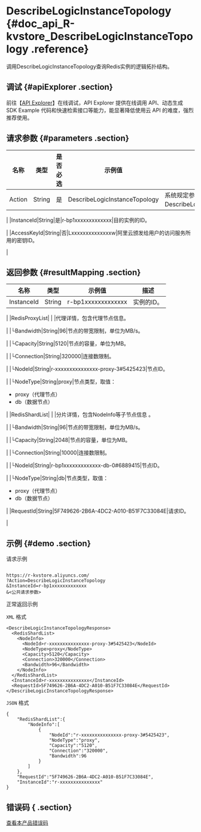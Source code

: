 # DescribeLogicInstanceTopology {#doc_api_R-kvstore_DescribeLogicInstanceTopology .reference}

调用DescribeLogicInstanceTopology查询Redis实例的逻辑拓扑结构。

## 调试 {#apiExplorer .section}

前往【[API Explorer](https://api.aliyun.com/#product=R-kvstore&api=DescribeLogicInstanceTopology)】在线调试，API Explorer 提供在线调用 API、动态生成 SDK Example 代码和快速检索接口等能力，能显著降低使用云 API 的难度，强烈推荐使用。

## 请求参数 {#parameters .section}

|名称|类型|是否必选|示例值|描述|
|--|--|----|---|--|
|Action|String|是|DescribeLogicInstanceTopology|系统规定参数，取值：DescribeLogicInstanceTopology。

 |
|InstanceId|String|是|r-bp1xxxxxxxxxxxxx|目的实例的ID。

 |
|AccessKeyId|String|否|Lxxxxxxxxxxxxxxw|阿里云颁发给用户的访问服务所用的密钥ID。

 |

## 返回参数 {#resultMapping .section}

|名称|类型|示例值|描述|
|--|--|---|--|
|InstanceId|String|r-bp1xxxxxxxxxxxxx|实例的ID。

 |
|RedisProxyList| | |代理详情，包含代理节点信息。

 |
|└Bandwidth|String|96|节点的带宽限制，单位为MB/s。

 |
|└Capacity|String|5120|节点的容量，单位为MB。

 |
|└Connection|String|320000|连接数限制。

 |
|└NodeId|String|r-xxxxxxxxxxxxxxx-proxy-3\#5425423|节点ID。

 |
|└NodeType|String|proxy|节点类型，取值：

 -   proxy（代理节点）
-   db（数据节点）

 |
|RedisShardList| | |分片详情，包含NodeInfo等子节点信息 。

 |
|└Bandwidth|String|96|节点的带宽限制，单位为MB/s。

 |
|└Capacity|String|2048|节点的容量，单位为MB。

 |
|└Connection|String|10000|连接数限制。

 |
|└NodeId|String|r-bp1xxxxxxxxxxxxx-db-0\#6889415|节点ID。

 |
|└NodeType|String|db|节点类型，取值：

 -   proxy（代理节点）
-   db（数据节点）

 |
|RequestId|String|5F749626-2B6A-4DC2-A010-B51F7C33084E|请求ID。

 |

## 示例 {#demo .section}

请求示例

``` {#request_demo}

https://r-kvstore.aliyuncs.com/
?Action=DescribeLogicInstanceTopology
&InstanceId=r-bp1xxxxxxxxxxxxx
&<公共请求参数>

```

正常返回示例

`XML` 格式

``` {#xml_return_success_demo}
<DescribeLogicInstanceTopologyResponse>
  <RedisShardList>
    <NodeInfo>
      <NodeId>r-xxxxxxxxxxxxxxx-proxy-3#5425423</NodeId>
      <NodeType>proxy</NodeType>
      <Capacity>5120</Capacity>
      <Connection>320000</Connection>
      <Bandwidth>96</Bandwidth>
    </NodeInfo>
  </RedisShardList>
  <InstanceId>r-xxxxxxxxxxxxxxx</InstanceId>
  <RequestId>5F749626-2B6A-4DC2-A010-B51F7C33084E</RequestId>
</DescribeLogicInstanceTopologyResponse>

```

`JSON` 格式

``` {#json_return_success_demo}
{
	"RedisShardList":{
		"NodeInfo":[
			{
				"NodeId":"r-xxxxxxxxxxxxxxx-proxy-3#5425423",
				"NodeType":"proxy",
				"Capacity":"5120",
				"Connection":"320000",
				"Bandwidth":96
			}
		]
	},
	"RequestId":"5F749626-2B6A-4DC2-A010-B51F7C33084E",
	"InstanceId":"r-xxxxxxxxxxxxxxx"
}
```

## 错误码 { .section}

[查看本产品错误码](https://error-center.aliyun.com/status/product/R-kvstore)

